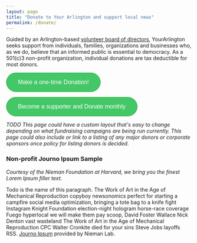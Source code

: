 ```yaml
---
layout: page
title: "Donate to Your Arlington and support local news"
permalink: /donate/
---
```


<style>
  .myButton {
    background-color:#44c767;
    border-radius:28px;
    border:1px solid #18ab29;
    display:inline-block;
    cursor:pointer;
    color:#ffffff;
    font-family:Arial;
    font-size:16px;
    padding:16px 31px;
    text-decoration:none;
  }
  .myButton:hover {
    background-color:#5cbf2a;
  }
  .myButton:active {
    position:relative;
    top:1px;
  }
</style>


Guided by an Arlington-based [volunteer board of directors](/yourarlington.org/board/), YourArlington seeks support from individuals, families, organizations and businesses who, as we do, believe that an informed public is essential to democracy.  As a 501(c)3 non-profit organization, individual donations are tax deductible for most donors.

<a href="https://yourarlington.com/donate/donate-to-your-arlington-one-time-donation.html" class="myButton">Make a one-time Donation!</a>

<a href="https://yourarlington.com/donate/recurring-monthly-donations.html" class="myButton">Become a supporter and Donate monthly</a>

*TODO This page could have a custom layout that's easy to change depending on what fundraising campaigns are being run currently.  This page could also include or link to a listing of any major donors or corporate sponsors once policy for listing donors is decided.*

### Non-profit Journo Ipsum Sample

*Courtesy of the Nieman Foundation at Harvard, we bring you the finest Lorem Ipsum filler text.*

Todo is the name of this paragraph. The Work of Art in the Age of Mechanical Reproduction copyboy newsonomics perfect for starting a campfire social media optimization, bringing a tote bag to a knife fight Instagram Knight Foundation election-night hologram horse-race coverage Fuego hyperlocal we will make them pay scoop, David Foster Wallace Nick Denton vast wasteland The Work of Art in the Age of Mechanical Reproduction CPC Walter Cronkite died for your sins Steve Jobs layoffs RSS.  [Journo Ipsum](https://www.niemanlab.org/2011/09/introducing-journo-ipsum-for-all-your-nonsense-about-the-future-of-news-textual-needs/) provided by Nieman Lab.
